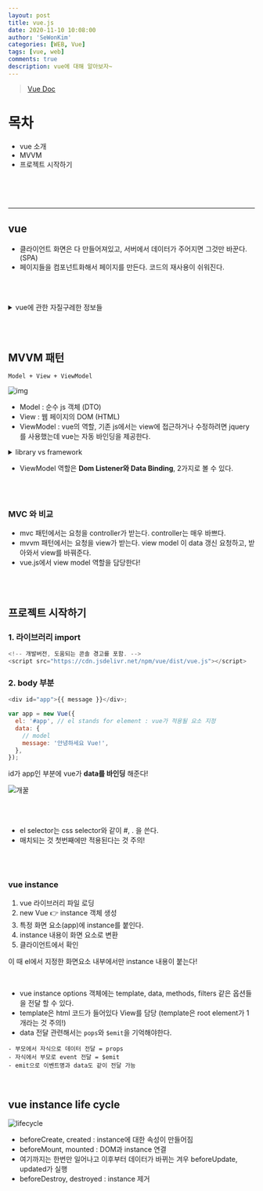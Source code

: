 ```yaml
---
layout: post
title: vue.js
date: 2020-11-10 10:08:00
author: 'SeWonKim'
categories: [WEB, Vue]
tags: [vue, web]
comments: true
description: vue에 대해 알아보자~
---
```


> [Vue Doc](https://kr.vuejs.org/v2/guide/index.html)

# 목차

- vue 소개
- MVVM
- 프로젝트 시작하기

&nbsp;  
&nbsp;  
&nbsp;

---

## vue

- 클라이언트 화면은 다 만들어져있고, 서버에서 데이터가 주어지면 그것만 바꾼다. (SPA)
- 페이지들을 컴포넌트화해서 페이지를 만든다. 코드의 재사용이 쉬워진다.

&nbsp;  
&nbsp;

<details>
<summary>vue에 관한 자질구레한 정보들</summary>
<div markdown="1">

- google에서 Angular.js로 개발하던 Evan You(중국사람...!)가 만들었다.
- Evan You가 Angular에서 제일 좋아한 부분만 뽑아서 정말 가볍게 만든 프로젝트이다.
- 중국 JS 시장에서도 사용자가 많다. 알리바바, 텐센트, 바이두에서도 사용된다고 한다.
- Evan Your가 만화를 좋아하기 때문에 vue릴리즈에 애니 이름을 기반으로 한 코드를 가지고 있다...!

</div>
</details>

&nbsp;  
&nbsp;

## MVVM 패턴

`Model + View + ViewModel`

![img](https://t1.daumcdn.net/cfile/tistory/999E6F355EC294E425)

- Model : 순수 js 객체 (DTO)
- View : 웹 페이지의 DOM (HTML)
- ViewModel : vue의 역할, 기존 js에서는 view에 접근하거나 수정하려면 jquery를 사용했는데 vue는 자동 바인딩을 제공한다.

<details>
<summary>library vs framework</summary>
<div markdown="1">

- library : 주체가 개발자에게 있다. 필요없으면 안쓰고, 필요하면 쓰고
- framework : 주체가 프레임워크에 있다. 프레임워크의 규칙에 개발자가 맞추어야 함.

</div>
</details>

- ViewModel 역할은 **Dom Listener와 Data Binding**, 2가지로 볼 수 있다.

&nbsp;  
&nbsp;

### MVC 와 비교

- mvc 패턴에서는 요청을 controller가 받는다. controller는 매우 바쁘다.
- mvvm 패턴에서는 요청을 view가 받는다. view model 이 data 갱신 요청하고, 받아와서 view를 바꿔준다.
- vue.js에서 view model 역할을 담당한다!

&nbsp;  
&nbsp;

## 프로젝트 시작하기

### 1. 라이브러리 import

```javascript
<!-- 개발버전, 도움되는 콘솔 경고를 포함. -->
<script src="https://cdn.jsdelivr.net/npm/vue/dist/vue.js"></script>
```

### 2. body 부분

```javascript
<div id="app">{{ message }}</div>;

var app = new Vue({
  el: '#app', // el stands for element : vue가 적용될 요소 지정
  data: {
    // model
    message: '안녕하세요 Vue!',
  },
});
```

id가 app인 부분에 vue가 **data를 바인딩** 해준다!

![개꿀](https://app.jjalbang.today/jjv1EN.jpg)

&nbsp;  
&nbsp;

- el selector는 css selector와 같이 #, . 을 쓴다.
- 매치되는 것 첫번째에만 적용된다는 것 주의!

&nbsp;  
&nbsp;

### vue instance

1. vue 라이브러리 파일 로딩
2. new Vue 👉 instance 객체 생성
3. 특정 화면 요소(app)에 instance를 붙인다.
4. instance 내용이 화면 요소로 변환
5. 클라이언트에서 확인

이 때 el에서 지정한 화면요소 내부에서만 instance 내용이 붙는다!

&nbsp;

- vue instance options 객체에는 template, data, methods, filters 같은 옵션들을 전달 할 수 있다.
- template은 html 코드가 들어있다 View를 담당 (template은 root element가 1개라는 것 주의!)
- data 전달 관련해서는 `pops`와 `$emit`을 기억해야한다.

```
- 부모에서 자식으로 데이터 전달 = props
- 자식에서 부모로 event 전달 = $emit
- emit으로 이벤트명과 data도 같이 전달 가능
```

&nbsp;

## vue instance life cycle

![lifecycle](https://kr.vuejs.org/images/lifecycle.png)

- beforeCreate, created : instance에 대한 속성이 만들어짐
- beforeMount, mounted : DOM과 instance 연결
- 여기까지는 한번만 일어나고 이후부터 데이터가 바뀌는 겨우 beforeUpdate, updated가 실행
- beforeDestroy, destroyed : instance 제거

&nbsp;  
&nbsp;
